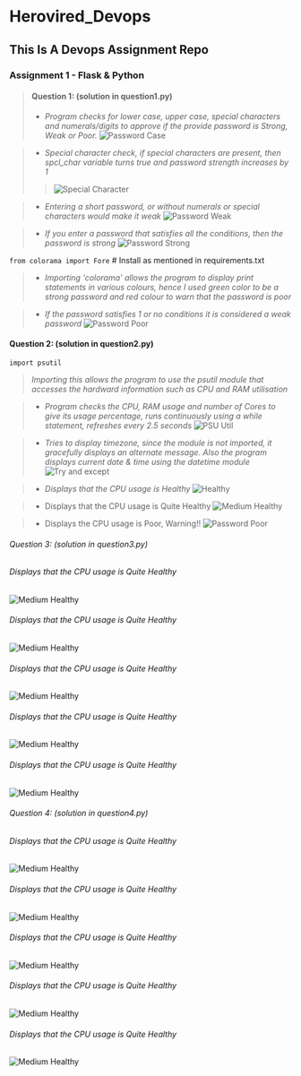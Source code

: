 # Herovired_Devops
## This Is A Devops Assignment Repo
### Assignment 1 - Flask & Python



>#### Question 1: (solution in question1.py)
>
>* *Program checks for lower case, upper case, special characters and numerals/digits to approve if the provide password is Strong, Weak or Poor.*
>![Password Case](q1_1.png)


>* *Special character check, if special characters are present, then spcl_char variable turns true and password strength increases by 1*
>>![Special Character](q1_2.png)


>* *Entering a short password, or without numerals or special characters would make it weak*
>![Password Weak](q1_3.png)


>* *If you enter a password that satisfies all the conditions, then the password is strong*
![Password Strong](q1_4.png)

`from colorama import Fore` # Install as mentioned in requirements.txt 
>* *Importing 'colorama' allows the program to display print statements in various colours, hence I used green color to be a strong password and red colour to warn that the password is poor*

>* *If the password satisfies 1 or no conditions it is considered a weak password*
>![Password Poor](q1_5.png)



#### Question 2: (solution in question2.py)

`import psutil`
> *Importing this allows the program to use the psutil module that accesses the hardward information such as CPU and RAM utilisation*

>* *Program checks the CPU, RAM usage and number of Cores to give its usage percentage, runs continuously using a while statement, refreshes every 2.5 seconds*
![PSU Util](q2_1.png)

>* *Tries to display timezone, since the module is not imported, it gracefully displays an alternate message. Also the program displays current date & time using the datetime module*
![Try and except](q2_2.png)

>* *Displays that the CPU usage is Healthy*
![Healthy](q2_3.png)

>* Displays that the CPU usage is Quite Healthy
![Medium Healthy](q2_4.png)

>* Displays the CPU usage is Poor, Warning!!
![Password Poor](q2_5.png)



###### Question 3: (solution in question3.py)

###### Displays that the CPU usage is Quite Healthy
![Medium Healthy](q2_4.png)

###### Displays that the CPU usage is Quite Healthy
![Medium Healthy](q2_4.png)


###### Displays that the CPU usage is Quite Healthy
![Medium Healthy](q2_4.png)

###### Displays that the CPU usage is Quite Healthy
![Medium Healthy](q2_4.png)

###### Displays that the CPU usage is Quite Healthy
![Medium Healthy](q2_4.png)



###### Question 4: (solution in question4.py)

###### Displays that the CPU usage is Quite Healthy
![Medium Healthy](q2_4.png)

###### Displays that the CPU usage is Quite Healthy
![Medium Healthy](q2_4.png)

###### Displays that the CPU usage is Quite Healthy
![Medium Healthy](q2_4.png)

###### Displays that the CPU usage is Quite Healthy
![Medium Healthy](q2_4.png)

###### Displays that the CPU usage is Quite Healthy
![Medium Healthy](q2_4.png)



